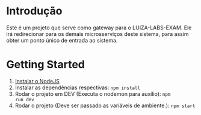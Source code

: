 # Introdução
Este é um projeto que serve como gateway para o LUIZA-LABS-EXAM.
Ele irá redirecionar para os demais microsserviços deste sistema, para assim obter um ponto único de entrada ao sistema.
# Getting Started
1.	[Instalar o NodeJS](https://nodejs.org/en/)
2.	Instalar as dependências respectivas: <code>npm install</code>
3.	Rodar o projeto em DEV (Executa o nodemon para auxílio): <code>npm run dev</code>
3.	Rodar o projeto (Deve ser passado as variáveis de ambiente.): <code>npm start</code>